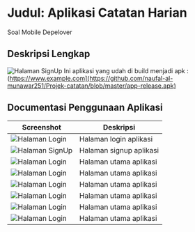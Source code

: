 # Judul: Aplikasi Catatan Harian

Soal Mobile Depelover

## Deskripsi Lengkap
![Halaman SignUp](https://github.com/naufal-al-munawar251/Projek-catatan/blob/master/halaman%20signup.jpg)
Ini aplikasi yang udah di build menjadi apk : (https://www.example.com](https://github.com/naufal-al-munawar251/Projek-catatan/blob/master/app-release.apk)

## Documentasi Penggunaan Aplikasi

| Screenshot | Deskripsi |
|------------|-----------|
| ![Halaman Login](https://github.com/naufal-al-munawar251/Projek-catatan/blob/master/halaman_login.jpg) | Halaman login aplikasi |
| ![Halaman SignUp](https://github.com/naufal-al-munawar251/Projek-catatan/blob/master/halaman%20signup.jpg) | Halaman signup aplikasi |
| ![Halaman Login](https://github.com/naufal-al-munawar251/Projek-catatan/blob/master/halaman_login.jpg) | Halaman utama aplikasi |
| ![Halaman Login](https://github.com/naufal-al-munawar251/Projek-catatan/blob/master/halaman_login.jpg) | Halaman utama aplikasi |
| ![Halaman Login](https://github.com/naufal-al-munawar251/Projek-catatan/blob/master/halaman_login.jpg) | Halaman utama aplikasi |
| ![Halaman Login](https://github.com/naufal-al-munawar251/Projek-catatan/blob/master/halaman_login.jpg) | Halaman utama aplikasi |
| ![Halaman Login](https://github.com/naufal-al-munawar251/Projek-catatan/blob/master/halaman_login.jpg) | Halaman utama aplikasi |
| ![Halaman Login](https://github.com/naufal-al-munawar251/Projek-catatan/blob/master/halaman_login.jpg) | Halaman utama aplikasi |
